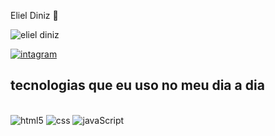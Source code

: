 Eliel Diniz 🤝

![eliel diniz](https://github-readme-stats.vercel.app/api?username=Elieldiniz&show_icons=true&theme=radical)

[![intagram](https://img.shields.io/badge/Instagram-E4405F?style=for-the-badge&logo=instagram&logoColor=white)](https://instagram.com/sujeitoprogramador.com)


## tecnologias que eu uso no meu dia a dia
<div style="display:anline_block"></br>
    <img aling="center" alt="html5" src="https://img.shields.io/badge/HTML5-E34F26?style=for-the-badge&logo=html5&logoColor=white"/>
    <img aling="center" alt="css" src="https://img.shields.io/badge/CSS3-1572B6?style=for-the-badge&logo=css3&logoColor=white"/>
    <img aling="center" alt="javaScript" src="https://img.shields.io/badge/JavaScript-323330?style=for-the-badge&logo=javascript&logoColor=F7DF1E"/>
</div>
